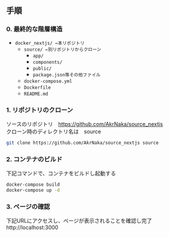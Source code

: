 ## 手順

### 0. 最終的な階層構造
- `docker_nextjs/ ←本リポジトリ`
    - `source/ ←別リポジトリからクローン`
        - `app/`
        - `components/`
        - `public/`
        - `package.json等その他ファイル`
    - `docker-compose.yml`
    - `Dockerfile`
    - `README.md`

### 1. リポジトリのクローン

ソースのリポジトリ　https://github.com/AkrNaka/source_nextjs<br>
クローン時のディレクトリ名は　source

```sh
git clone https://github.com/AkrNaka/source_nextjs source
```

### 2. コンテナのビルド

下記コマンドで、コンテナをビルドし起動する

```sh
docker-compose build
docker-compose up -d
```

### 3. ページの確認

下記URLにアクセスし、ページが表示されることを確認し完了
http://localhost:3000

